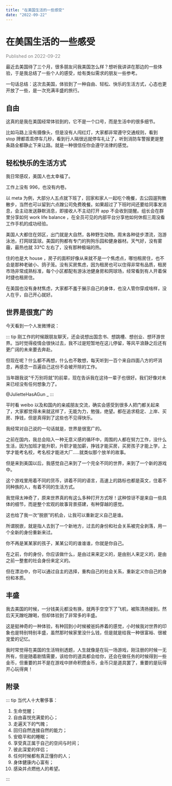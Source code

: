 ```yaml
---
title: "在美国生活的一些感受"
date: "2022-09-22"
---
```


# 在美国生活的一些感受

<font color=gray>Published on 2022-09-22</font>

最近去美国待了三个月，很多朋友问我美国怎么样？想听我讲讲在那边的一些体验，于是我总结了一些个人的感受，给有类似需求的朋友一些参考。

一句话总结：这次去美国，体验到了一种自由、轻松、快乐的生活方式，心态也更开放了一些，是一次充满丰盛的旅行。

## 自由

这真的是我在美国经常体验到的，它不是一个口号，而是生活中的很多细节。

比如马路上没有摄像头，但是没有人闯红灯，大家都非常遵守交通规则，看到 stop 牌都乖乖停车几秒，看到行人隔很远就停车礼让了，听到消防车警报更是整条路全都静止下来让路。就是一种很信任你会遵守法律的感觉。

## 轻松快乐的生活方式

我日常感叹，美国人也太幸福了。

工作上没有 996，也没有内卷。

以 meta 为例，大部分人五点就下班了，回家和家人一起吃个晚餐，去公园遛狗散散步，当然也可以留到六点蹭公司免费晚餐。如果超过了下班时间还要给同事发消息，会主动发送静默消息，即接收人不主动打开 app 不会收到提醒。组长会在群里分享如何 work life balance ，在全员可见的内部平台分享他如何休假三周没看工作手机的成功经验。

美国人大都住在郊区，出门就是大自然，各种野生动物。周末各种徒步漂流，泡游泳池，打网球篮球。美国的狗都有专门的狗狗乐园和健身器材。天气好，没有雾霾，最热也就 33℃ 左右了，没有那种极端的热。

住的也是大 house ，房子的面积好像从来就不是一个焦虑点，哪怕租房住，也不会是那种老破小、鸽子笼。没有买房焦虑，因为租房也可以住得非常有品质，租房市场非常成熟标准，每个小区都配有游泳池健身房和网球场，经常看到有人开着保时捷也租房住。

在美国也没有身材焦虑，大家都不羞于展示自己的身体，也没人管你穿成啥样，没人在乎，自己开心就好。

## 世界是很宽广的

今天看到一个人发微博说：

::: tip
刚工作的时候跟朋友聊天，还会说想出国念书、想跳槽、想创业、想环游世界。当时觉得疫情会很快过去，我不过是短暂地在这儿停留，等风平浪静之后还有更广阔的未来要去奔赴。

但现在呢？什么都不再想，什么也不敢想，每天听到一百个来自四面八方的坏消息，再感念一百遍自己这份不会被开除的工作。

当年跟我说“千万别将就”的前辈，现在告诉我在这待一辈子也很好。我们好像对未来已经没有任何想象力了。

@JulietteHasAGun \_
:::

平时看 weibo 以及和国内的亲戚朋友交流，确实会感受到很多人把门都关起来了，大家都觉得未来就这样了，无能为力，勉强，绝望。都在追求稳定、上岸、买房、挣钱，但是真得到了这些也不见得快乐。

我经常对自己说的一句话就是，世界是很宽广的。

之前在国内，我总会陷入一种无意义感的循环中，周围的人都在努力工作，没什么生活，因为加班才能升职，升职才能加薪，挣钱才能买房，买房孩子才能上学，上学才能考名校，考名校才能进大厂…..就类似那个放羊的故事。

但是来到美国以后，我感觉自己来到了一个完全不同的世界，来到了一个新的游戏中。

这个游戏里用着不同的货币，讲着不同的语言，高速上的路标也都是英文，住着不同种族的人，有着不同的生活方式。

我觉得太神奇了，原来世界真的有这么多种打开方式呀！这种惊讶不是来自一些具体的细节，而是整个宏观的故事背景搭建，有种穿越的感觉。

这也给了我一次“脱嵌”的机会，让我可以重新定义自己是谁。

所谓脱嵌，就是指人去到了一个新地方，过去的身份和社会关系被完全剥落，用一个全新的身份重新来过。

你不再是某某家的孩子，某某公司的谁谁谁，你就是你自己。

在之前，你的身份，你应该做什么，是由过来来定义的，是由别人来定义的，是由之前一整套的社会身份来定义的。

但在漂泊中，你可以通过自主的选择，重构自己的社会关系，重新定义你自己的身份和本质。

## 丰盛

我去美国的时候，一分钱美元都没有换，就两手空空下了飞机，被陈清扬接到，然后天天蹭吃蹭喝，但却体验到了非常多的丰盛。

这是挺神奇的一种体验，有种回到小时候被爸妈养着的感觉，小时候我对世界的印象也是特别特别丰盛，虽然那时候家里没什么钱，但是就是给我一种很富裕、很被宠爱的记忆。

我时常觉得在美国的生活特别透题，人生就像是在玩一场游戏，刚注册的时候一无所有，但是随着剧情需要，该给你的道具都会给你，还会在做任务的时候得到一些金币，但重要的并不是在游戏中拼命积攒金币，金币只是道具罢了，重要的是玩得开心玩得爽！

## 附录

::: tip
当代人十大奢侈事：

1. 生命觉醒；
2. 自由喜悦充满爱的心；
3. 走遍天下的气魄；
4. 回归自然连接自然的能力；
5. 安稳平和的睡眠；
6. 享受真正属于自己的空间与时间；
7. 彼此深爱的伴侣；
8. 任何时候都有真正懂你的人；
9. 身体健康内心富有；
10. 感染并点燃他人的希望。

:::
